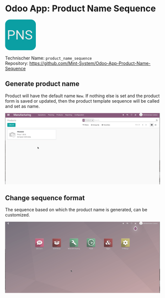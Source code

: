 # Odoo App: Product Name Sequence
![](assets/icon_product_name_sequence.png)

Technischer Name: `product_name_sequence`\
Repository: <https://github.com/Mint-System/Odoo-App-Product-Name-Sequence>

## Generate product name

Product will have the default name `New`. If nothing else is set and the product form is saved or updated, then the product template sequence will be called and set as name.

![Odoo App Product Name Sequence Generate](assets/Odoo%20App%20Product%20Name%20Sequence%20Generate.gif)

## Change sequence format

The sequence based on which the product name is generated, can be customized.

![Odoo App Product Name Sequence Update](assets/Odoo%20App%20Product%20Name%20Sequence%20Update.gif)